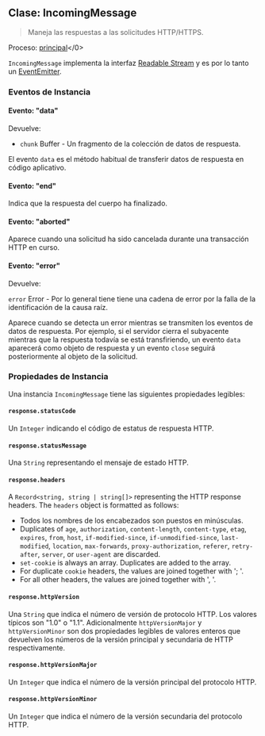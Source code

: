 ## Clase: IncomingMessage

> Maneja las respuestas a las solicitudes HTTP/HTTPS.

Proceso: [principal](../glossary.md#main-process)</0>

`IncomingMessage` implementa la interfaz [Readable Stream](https://nodejs.org/api/stream.html#stream_readable_streams) y es por lo tanto un [EventEmitter][event-emitter].

### Eventos de Instancia

#### Evento: "data"

Devuelve:

* `chunk` Buffer - Un fragmento de la colección de datos de respuesta.

El evento `data` es el método habitual de transferir datos de respuesta en código aplicativo.

#### Evento: "end"

Indica que la respuesta del cuerpo ha finalizado.

#### Evento: "aborted"

Aparece cuando una solicitud ha sido cancelada durante una transacción HTTP en curso.

#### Evento: "error"

Devuelve:

`error` Error - Por lo general tiene tiene una cadena de error por la falla de la identificación de la causa raíz.

Aparece cuando se detecta un error mientras se transmiten los eventos de datos de respuesta. Por ejemplo, si el servidor cierra el subyacente mientras que la respuesta todavía se está transfiriendo, un evento `data` aparecerá como objeto de respuesta y un evento `close` seguirá posteriormente al objeto de la solicitud.

### Propiedades de Instancia

Una instancia `IncomingMessage` tiene las siguientes propiedades legibles:

#### `response.statusCode`

Un `Integer` indicando el código de estatus de respuesta HTTP.

#### `response.statusMessage`

Una `String` representando el mensaje de estado HTTP.

#### `response.headers`

A `Record<string, string | string[]>` representing the HTTP response headers. The `headers` object is formatted as follows:

* Todos los nombres de los encabezados son puestos en minúsculas.
* Duplicates of `age`, `authorization`, `content-length`, `content-type`, `etag`, `expires`, `from`, `host`, `if-modified-since`, `if-unmodified-since`, `last-modified`, `location`, `max-forwards`, `proxy-authorization`, `referer`, `retry-after`, `server`, or `user-agent` are discarded.
* `set-cookie` is always an array. Duplicates are added to the array.
* For duplicate `cookie` headers, the values are joined together with '; '.
* For all other headers, the values are joined together with ', '.

#### `response.httpVersion`

Una `String` que indica el número de versión de protocolo HTTP. Los valores típicos son "1.0" o "1.1". Adicionalmente `httpVersionMajor` y `httpVersionMinor` son dos propiedades legibles de valores enteros que devuelven los números de la versión principal y secundaria de HTTP respectivamente.

#### `response.httpVersionMajor`

Un `Integer` que indica el número de la versión principal del protocolo HTTP.

#### `response.httpVersionMinor`

Un `Integer` que indica el número de la versión secundaria del protocolo HTTP.

[event-emitter]: https://nodejs.org/api/events.html#events_class_eventemitter
